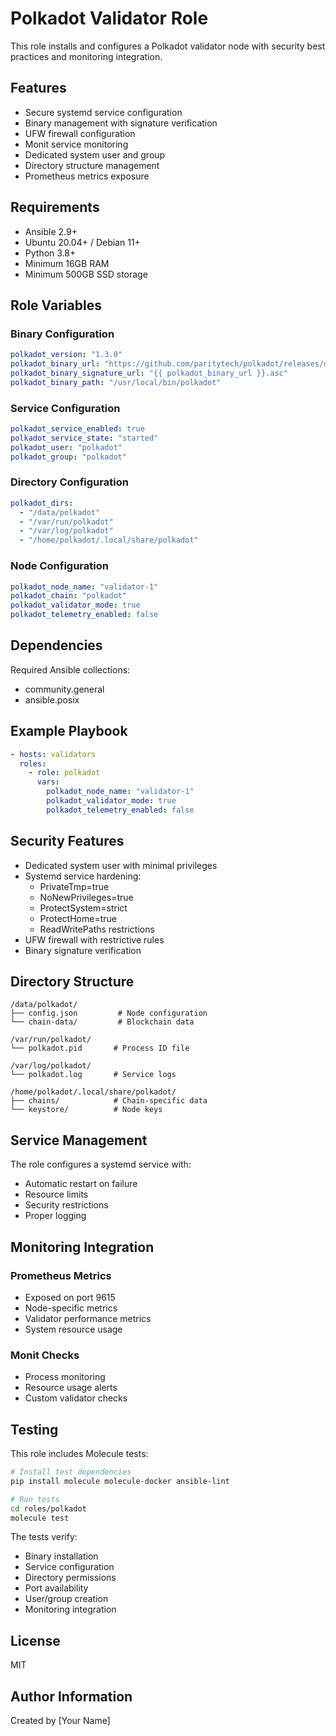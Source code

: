 # Polkadot Validator Role

This role installs and configures a Polkadot validator node with security best practices and monitoring integration.

## Features

- Secure systemd service configuration
- Binary management with signature verification
- UFW firewall configuration
- Monit service monitoring
- Dedicated system user and group
- Directory structure management
- Prometheus metrics exposure

## Requirements

- Ansible 2.9+
- Ubuntu 20.04+ / Debian 11+
- Python 3.8+
- Minimum 16GB RAM
- Minimum 500GB SSD storage

## Role Variables

### Binary Configuration
```yaml
polkadot_version: "1.3.0"
polkadot_binary_url: "https://github.com/paritytech/polkadot/releases/download/v{{ polkadot_version }}/polkadot"
polkadot_binary_signature_url: "{{ polkadot_binary_url }}.asc"
polkadot_binary_path: "/usr/local/bin/polkadot"
```

### Service Configuration
```yaml
polkadot_service_enabled: true
polkadot_service_state: "started"
polkadot_user: "polkadot"
polkadot_group: "polkadot"
```

### Directory Configuration
```yaml
polkadot_dirs:
  - "/data/polkadot"
  - "/var/run/polkadot"
  - "/var/log/polkadot"
  - "/home/polkadot/.local/share/polkadot"
```

### Node Configuration
```yaml
polkadot_node_name: "validator-1"
polkadot_chain: "polkadot"
polkadot_validator_mode: true
polkadot_telemetry_enabled: false
```

## Dependencies

Required Ansible collections:
- community.general
- ansible.posix

## Example Playbook

```yaml
- hosts: validators
  roles:
    - role: polkadot
      vars:
        polkadot_node_name: "validator-1"
        polkadot_validator_mode: true
        polkadot_telemetry_enabled: false
```

## Security Features

- Dedicated system user with minimal privileges
- Systemd service hardening:
  * PrivateTmp=true
  * NoNewPrivileges=true
  * ProtectSystem=strict
  * ProtectHome=true
  * ReadWritePaths restrictions
- UFW firewall with restrictive rules
- Binary signature verification

## Directory Structure

```
/data/polkadot/
├── config.json         # Node configuration
└── chain-data/         # Blockchain data

/var/run/polkadot/
└── polkadot.pid       # Process ID file

/var/log/polkadot/
└── polkadot.log       # Service logs

/home/polkadot/.local/share/polkadot/
├── chains/            # Chain-specific data
└── keystore/          # Node keys
```

## Service Management

The role configures a systemd service with:
- Automatic restart on failure
- Resource limits
- Security restrictions
- Proper logging

## Monitoring Integration

### Prometheus Metrics
- Exposed on port 9615
- Node-specific metrics
- Validator performance metrics
- System resource usage

### Monit Checks
- Process monitoring
- Resource usage alerts
- Custom validator checks

## Testing

This role includes Molecule tests:

```bash
# Install test dependencies
pip install molecule molecule-docker ansible-lint

# Run tests
cd roles/polkadot
molecule test
```

The tests verify:
- Binary installation
- Service configuration
- Directory permissions
- Port availability
- User/group creation
- Monitoring integration

## License

MIT

## Author Information

Created by [Your Name]

